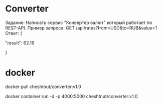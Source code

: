 # Converter

Задание:
Написать сервис "Конвертер валют" который работает по REST-API.
Пример запроса:
GET /api/rates?from=USD&to=RUB&value=1
Ответ:
{

"result": 62.16

}

# docker
<p>docker pull cheshtnut/converter:v1.0</p>
<p>docker container run -d -p 4000:5000 cheshtnut/converter:v1.0</p>
